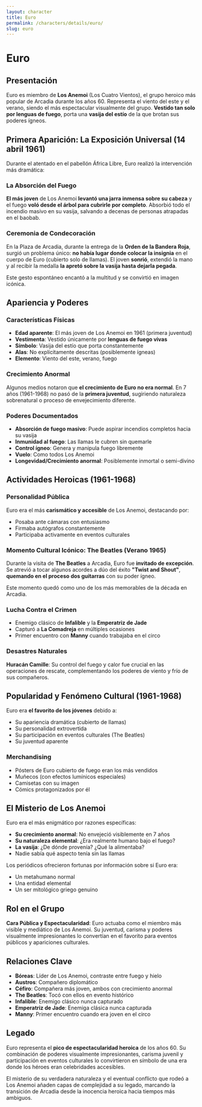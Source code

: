 ```yaml
---
layout: character
title: Euro
permalink: /characters/details/euro/
slug: euro
---
```


# Euro

## Presentación

Euro es miembro de **Los Anemoi** (Los Cuatro Vientos), el grupo heroico más popular de Arcadia durante los años 60. Representa el viento del este y el verano, siendo el más espectacular visualmente del grupo. **Vestido tan solo por lenguas de fuego**, porta una **vasija del estío** de la que brotan sus poderes ígneos.

## Primera Aparición: La Exposición Universal (14 abril 1961)

Durante el atentado en el pabellón África Libre, Euro realizó la intervención más dramática:

### La Absorción del Fuego
**El más joven** de Los Anemoi **levantó una jarra inmensa sobre su cabeza** y el fuego **voló desde el árbol para cubrirle por completo**. Absorbió todo el incendio masivo en su vasija, salvando a decenas de personas atrapadas en el baobab.

### Ceremonia de Condecoración
En la Plaza de Arcadia, durante la entrega de la **Orden de la Bandera Roja**, surgió un problema único: **no había lugar donde colocar la insignia** en el cuerpo de Euro (cubierto solo de llamas). El joven **sonrió**, extendió la mano y al recibir la medalla **la apretó sobre la vasija hasta dejarla pegada**.

Este gesto espontáneo encantó a la multitud y se convirtió en imagen icónica.

## Apariencia y Poderes

### Características Físicas
- **Edad aparente**: El más joven de Los Anemoi en 1961 (primera juventud)
- **Vestimenta**: Vestido únicamente por **lenguas de fuego vivas**
- **Símbolo**: Vasija del estío que porta constantemente
- **Alas**: No explícitamente descritas (posiblemente ígneas)
- **Elemento**: Viento del este, verano, fuego

### Crecimiento Anormal
Algunos medios notaron que **el crecimiento de Euro no era normal**. En 7 años (1961-1968) no pasó de la **primera juventud**, sugiriendo naturaleza sobrenatural o proceso de envejecimiento diferente.

### Poderes Documentados
- **Absorción de fuego masivo**: Puede aspirar incendios completos hacia su vasija
- **Inmunidad al fuego**: Las llamas le cubren sin quemarle
- **Control ígneo**: Genera y manipula fuego libremente
- **Vuelo**: Como todos Los Anemoi
- **Longevidad/Crecimiento anormal**: Posiblemente inmortal o semi-divino

## Actividades Heroicas (1961-1968)

### Personalidad Pública
Euro era el más **carismático y accesible** de Los Anemoi, destacando por:
- Posaba ante cámaras con entusiasmo
- Firmaba autógrafos constantemente
- Participaba activamente en eventos culturales

### Momento Cultural Icónico: The Beatles (Verano 1965)
Durante la visita de **The Beatles** a Arcadia, Euro fue **invitado de excepción**. Se atrevió a tocar algunos acordes a dúo del éxito **"Twist and Shout"**, **quemando en el proceso dos guitarras** con su poder ígneo.

Este momento quedó como uno de los más memorables de la década en Arcadia.

### Lucha Contra el Crimen
- Enemigo clásico de **Infalible** y la **Emperatriz de Jade**
- Capturó a **La Comadreja** en múltiples ocasiones
- Primer encuentro con **Manny** cuando trabajaba en el circo

### Desastres Naturales
**Huracán Camille**: Su control del fuego y calor fue crucial en las operaciones de rescate, complementando los poderes de viento y frío de sus compañeros.

## Popularidad y Fenómeno Cultural (1961-1968)

Euro era **el favorito de los jóvenes** debido a:
- Su apariencia dramática (cubierto de llamas)
- Su personalidad extrovertida
- Su participación en eventos culturales (The Beatles)
- Su juventud aparente

### Merchandising
- Pósters de Euro cubierto de fuego eran los más vendidos
- Muñecos (con efectos lumínicos especiales)
- Camisetas con su imagen
- Cómics protagonizados por él

## El Misterio de Los Anemoi

Euro era el más enigmático por razones específicas:
- **Su crecimiento anormal**: No envejeció visiblemente en 7 años
- **Su naturaleza elemental**: ¿Era realmente humano bajo el fuego?
- **La vasija**: ¿De dónde provenía? ¿Qué la alimentaba?
- Nadie sabía qué aspecto tenía sin las llamas

Los periódicos ofrecieron fortunas por información sobre si Euro era:
- Un metahumano normal
- Una entidad elemental
- Un ser mitológico griego genuino

## Rol en el Grupo

**Cara Pública y Espectacularidad**: Euro actuaba como el miembro más visible y mediático de Los Anemoi. Su juventud, carisma y poderes visualmente impresionantes lo convertían en el favorito para eventos públicos y apariciones culturales.

## Relaciones Clave
- **Bóreas**: Líder de Los Anemoi, contraste entre fuego y hielo
- **Austros**: Compañero diplomático
- **Céfiro**: Compañera más joven, ambos con crecimiento anormal
- **The Beatles**: Tocó con ellos en evento histórico
- **Infalible**: Enemigo clásico nunca capturado
- **Emperatriz de Jade**: Enemiga clásica nunca capturada
- **Manny**: Primer encuentro cuando era joven en el circo

## Legado

Euro representa el **pico de espectacularidad heroica** de los años 60. Su combinación de poderes visualmente impresionantes, carisma juvenil y participación en eventos culturales lo convirtieron en símbolo de una era donde los héroes eran celebridades accesibles.

El misterio de su verdadera naturaleza y el eventual conflicto que rodeó a Los Anemoi añaden capas de complejidad a su legado, marcando la transición de Arcadia desde la inocencia heroica hacia tiempos más ambiguos.
